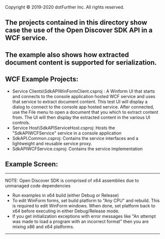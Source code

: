 Copyright © 2019-2020 dotFurther Inc. All rights reserved. 

## The projects contained in this directory show case the use of the Open Discover SDK API in a WCF service.
## The example also shows how extracted document content is supported for serialization.

## WCF Example Projects:
- Service Clients\SdkAPIWinFormClient.csproj : A Winform UI that starts and connects to the console application hosted WCF service 
  and uses that service to extract document content. This test UI will display a dialog to connect to the console app hosted service.
  After connected, use the File menu to open a document that you which to extract content from. The UI will then display the extracted
  content in the various UI controls.
- Service Host\SdkAPIServiceHost.csproj:  Hosts the "SdkAPIWCFService" service in a console application
- SdkAPI.Common.csproj: Contains the service interfaces and a lightweight and reusable service proxy.    
- SdkAPIWCFService.csproj: Contains the service implementation

## Example Screen:

------------------------------------------------------------------------------------------------------------------------
NOTE: Open Discover SDK is comprised of x64 assemblies due to unmanaged code dependencies

- Run examples in x64 build (either Debug or Release)
- To edit WinForm forms, set build platform to "Any CPU" and rebuild. This is required to edit WinForm windows. When done, set platform 
  back to x64 before executing in either Debug/Release mode.
- If you get initialization exceptions with error messages like "An attempt was made to load a program with
  an incorrect format" then you are mixing x86 and x64 platforms.
------------------------------------------------------------------------------------------------------------------------
